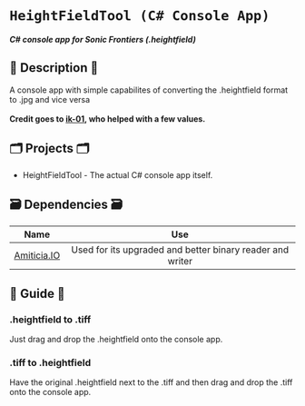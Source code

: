 # `HeightFieldTool (C# Console App)`
**_C# console app for Sonic Frontiers (.heightfield)_**
## 📜 Description 📜
A console app with simple capabilites of converting the .heightfield format to .jpg and vice versa
</br>
</br>
<b>Credit goes to <a href="https://github.com/ik-01">ik-01</a>, who helped with a few values.</b>

## 🗂️ Projects 🗂️

- HeightFieldTool - The actual C# console app itself.

## 🗃 Dependencies 🗃

|                      Name                       |   Use   |
| :---------------------------------------------: | :------:|
|     [Amiticia.IO]([https://github.com/tge-was-taken/Amicitia.IO](https://github.com/tge-was-taken/Amicitia.IO))     | Used for its upgraded and better binary reader and writer |

## 📝 Guide 📝
### .heightfield to .tiff
Just drag and drop the .heightfield onto the console app.
### .tiff to .heightfield
Have the original .heightfield next to the .tiff and then drag and drop the .tiff onto the console app.
